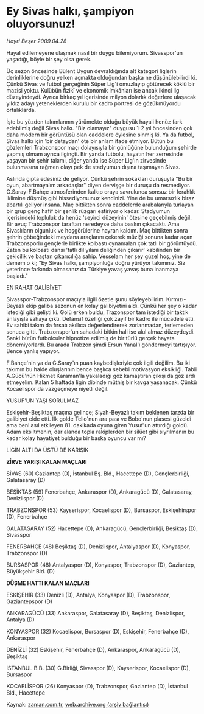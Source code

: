 # Ey Sivas halkı, şampiyon oluyorsunuz!

*Hayri Beşer 2009.04.28*

<tr><td class="metin" colspan="2" style="padding-top: 20px; padding-left: 5px; padding-right: 10px;">Hayal edilemeyene ulaşmak nasıl bir duygu bilemiyorum. Sivasspor'un yaşadığı, böyle bir şey olsa gerek.</td></tr><tr><td class="metin" colspan="2" style="padding-top: 20px; padding-left: 5px; padding-right: 10px;"><p>Üç sezon öncesinde Bülent Uygun devraldığında alt kategori liglerin derinliklerine doğru yelken açmakta olduğundan başka ne düşünülebilirdi ki. Çünkü Sivas ve futbol gerçeğinin Süper Lig'i omuzlayıp götürecek köklü bir mazisi yoktu. Kulübün fizikî ve ekonomik imkânları ise ancak ikinci lig düzeyindeydi. Ayrıca birkaç yıl içerisinde milyon dolarlık değerlere ulaşacak yıldız adayı yeteneklerden kurulu bir kadro portresi de gözükmüyordu ortalıklarda.
<p>İşte bu yüzden takımlarının yürümekte olduğu büyük hayali henüz fark edebilmiş değil Sivas halkı. "Biz olamayız" duygusu 1-2 yıl öncesinden çok daha modern bir görüntüsü olan caddelere öylesine sinmiş ki. Ya da futbol, Sivas halkı için 'bir detaydan' öte bir anlam ifade etmiyor. Bütün bu gözlemleri Trabzonspor maçı dolayısıyla bir günlüğüne bulunduğum şehirde yapmış olmam ayrıca ilginçti. Bir yanda futbolu, hayatın her zerresinde yaşayan bir şehir takımı, diğer yanda ise Süper Lig'in zirvesinde bulunmasına rağmen olayı pek de stadyumun dışına taşımayan Sivas. 
<p>Aslında gıpta edesiniz de geliyor. Çünkü şehrin sokakları duruşuyla "Bu bir oyun, abartmayalım arkadaşlar" diyen dervişçe bir duruşu da resmediyor. G.Saray-F.Bahçe atmosferinden kalkıp oraya savrulunca sonsuz bir ferahlık iklimine düşmüş gibi hissediyorsunuz kendinizi. Yine de bu umarsızlık biraz abartılı geliyor insana. Maç bittikten sonra caddelerde arabalarıyla turlayan bir grup genç hafif bir şenlik rüzgarı estiriyor o kadar. Stadyumun içerisindeki topluluk da henüz 'seyirci düzeyinin' ötesine geçebilmiş değil. Bir avuç Trabzonspor taraftarı neredeyse daha baskın çıkacaktı. Ama Sivaslıların olgunluk ve hoşgörülerine hayran kaldım. Maç bittikten sonra şehrin göbeğindeki meydana araçlarını çekerek müziği sonuna kadar açan Trabzonsporlu gençlerle birlikte kolbastı oynamaları çok tatlı bir görüntüydü. Zaten bu kolbastı dansı 'tatlı dil yılanı deliğinden çıkarır' kabilinden bir çekicilik ve baştan çıkarıcılığa sahip. Vesselam her şey güzel hoş, yine de demem o ki; "Ey Sivas halkı, şampiyonluğa doğru yürüyor takımınız. Siz yeterince farkında olmasanız da Türkiye yavaş yavaş buna inanmaya başladı."
<p>EN RAHAT GALİBİYET
<p>Sivasspor-Trabzonspor maçıyla ilgili özetle şunu söyleyebilirim. Kırmızı-Beyazlı ekip galiba sezonun en kolay galibiyetini aldı. Çünkü her şey o kadar istediği gibi gelişti ki. Golü erken buldu, Trazonspor tam istediği bir taktik anlayışla sahaya çıktı. Defansif özelliği çok zayıf bir kadro ile mücadele etti. Ev sahibi takım da fırsatı akıllıca değerlendirerek zorlanmadan, terlemeden sonuca gitti. Trabzonspor'un sahadaki bitkin hali ise akıl almaz düzeydeydi. Sanki bütün futbolcular hipnotize edilmiş de bir türlü gerçek hayata dönemiyorlardı. Bu arada Trabzon şimdi Ersun Yanal'ı göndermeyi tartışıyor. Bence yanlış yapıyor.
<p>F.Bahçe'nin ya da G.Saray'ın puan kaybedişleriyle çok ilgili değilim. Bu iki takımın bu halde oluşlarının bence başlıca sebebi motivasyon eksikliği. Tabii A.Gücü'nün Hikmet Karaman'la yakaladığı göz kamaştıran çıkışı da göz ardı etmeyelim. Kalan 5 haftada ligin dibinde müthiş bir kavga yaşanacak. Çünkü Kocaelispor da vazgeçmeye niyetli değil.
<p>YUSUF'UN YAŞI SORULMAZ
<p>Eskişehir-Beşiktaş maçına gelince; Siyah-Beyazlı takım beklenen tarzda bir galibiyet elde etti. İlk golde Tello'nun ara pası ve Bobo'nun plasesi güzeldi ama beni asıl etkileyen 81. dakikada oyuna giren Yusuf'un attırdığı goldü. Adam eksiltmenin, dar alanda topla rakiplerden bir silüet gibi sıyrılmanın bu kadar kolay hayatiyet bulduğu bir başka oyuncu var mı? 
<p>LİGİN ALTI DA ÜSTÜ DE KARIŞIK
<p><b>ZİRVE YARIŞI KALAN MAÇLARI</b>
<p>SİVAS (60) Gaziantep (D), İstanbul Bş. Bld., Hacettepe (D), Gençlerbirliği, Galatasaray (D)
<p>BEŞİKTAŞ (59) Fenerbahçe, Ankaraspor (D), Ankaragücü (D), Galatasaray, Denizlispor (D)
<p>TRABZONSPOR (53) Kayserispor, Kocaelispor (D), Bursaspor, Eskişehirspor (D), Fenerbahçe
<p>GALATASARAY (52) Hacettepe (D), Ankaragücü, Gençlerbirliği, Beşiktaş (D), Sivasspor
<p>FENERBAHÇE (48) Beşiktaş (D), Denizlispor, Antalyaspor (D), Konyaspor, Trabzonspor (D)
<p>BURSASPOR (48) Antalyaspor (D), Konyaspor, Trabzonspor (D), Gaziantep, Büyükşehir Bld. (D)
<p><b>DÜŞME HATTI KALAN MAÇLARI</b>
<p>ESKİŞEHİR (33) Denizli (D), Antalya, Konyaspor (D), Trabzonspor, Gaziantepspor (D)
<p>ANKARAGÜCÜ (33) Ankaraspor, Galatasaray (D), Beşiktaş, Denizlispor, Antalya (D)
<p>KONYASPOR (32) Kocaelispor, Bursaspor (D), Eskişehir, Fenerbahçe (D), Ankaraspor
<p>DENİZLİ (32) Eskişehir, Fenerbahçe (D), Ankaraspor, Ankaragücü (D), Beşiktaş
<p>İSTANBUL B.B. (30) G.Birliği, Sivasspor (D), Kayserispor, Kocaelispor (D), Bursaspor
<p>KOCAELİSPOR (26) Konyaspor (D), Trabzonspor, Gaziantep (D), İstanbul Bld., Hacettepe<br/></p></p></p></p></p></p></p></p></p></p></p></p></p></p></p></p></p></p></p></p></p></p></p></td></tr>

Kaynak: [zaman.com.tr](http://zaman.com.tr/yazar.do?yazino=842389), [web.archive.org (arşiv bağlantısı)](http://web.archive.org/web/20090429160827/http://zaman.com.tr:80/yazar.do?yazino=842389)
